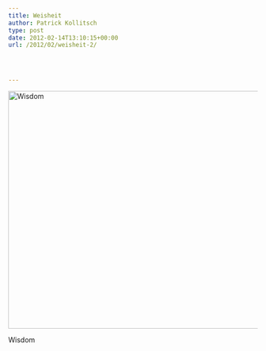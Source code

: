 ```yaml
---
title: Weisheit
author: Patrick Kollitsch
type: post
date: 2012-02-14T13:10:15+00:00
url: /2012/02/weisheit-2/




---
```

<div class="media photo image">
  <a href="http://www.flickr.com/photos/schreibblogade/6771452919/" title="Wisdom by Patrick Kollitsch, on Flickr"><img src="//farm8.staticflickr.com/7146/6771452919_d6bae93a31_z.jpg" width="640" height="480" alt="Wisdom" /></a></p> 
  
  <p>
    Wisdom
  </p>
</div>